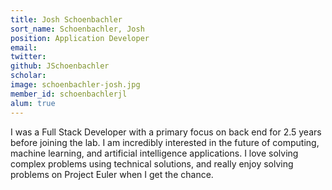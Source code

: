```yaml
---
title: Josh Schoenbachler
sort_name: Schoenbachler, Josh
position: Application Developer
email: 
twitter: 
github: JSchoenbachler
scholar: 
image: schoenbachler-josh.jpg
member_id: schoenbachlerjl
alum: true
---
```


I was a Full Stack Developer with a primary focus on back end for 2.5 years before joining the lab. I am incredibly interested in the future of computing, machine learning, and artificial intelligence applications. I love solving complex problems using technical solutions, and really enjoy solving problems on Project Euler when I get the chance.
